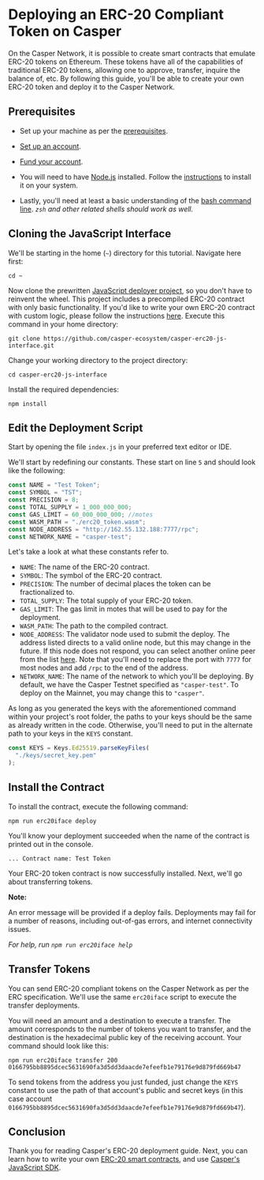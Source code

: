 # Deploying an ERC-20 Compliant Token on Casper

On the Casper Network, it is possible to create smart contracts that emulate ERC-20 tokens on Ethereum. These tokens have all of the capabilities of traditional ERC-20 tokens, allowing one to approve, transfer, inquire the balance of, etc. By following this guide, you'll be able to create your own ERC-20 token and deploy it to the Casper Network.

## Prerequisites

- Set up your machine as per the [prerequisites](https://casper.network/docs/workflow/setup).

- [Set up an account](https://casper.network/docs/workflow/setup#setting-up-an-account).
- [Fund your account](https://casper.network/docs/workflow/setup#fund-your-account).

- You will need to have [Node.js](https://nodejs.org/en/) installed. Follow the [instructions](https://nodejs.org/en/download) to install it on your system.

- Lastly, you'll need at least a basic understanding of the [bash command line](https://www.gnu.org/software/bash/manual/bash.html). *`zsh` and other related shells should work as well.*

## Cloning the JavaScript Interface

We'll be starting in the home (`~`) directory for this tutorial. Navigate here first:

`cd ~`

Now clone the prewritten [JavaScript deployer project](https://github.com/casper-ecosystem/casper-erc20-js-interface), so you don't have to reinvent the wheel. This project includes a precompiled ERC-20 contract with only basic functionality. If you'd like to write your own ERC-20 contract with custom logic, please follow the instructions [here](https://casper.network/docs/writing-contracts). Execute this command in your home directory:

`git clone https://github.com/casper-ecosystem/casper-erc20-js-interface.git`

Change your working directory to the project directory:

`cd casper-erc20-js-interface`

Install the required dependencies:

`npm install`

## Edit the Deployment Script

Start by opening the file `index.js` in your preferred text editor or IDE.

We'll start by redefining our constants. These start on line `5` and should look like the following:

```javascript
const NAME = "Test Token";
const SYMBOL = "TST";
const PRECISION = 8;
const TOTAL_SUPPLY = 1_000_000_000;
const GAS_LIMIT = 60_000_000_000; //motes
const WASM_PATH = "./erc20_token.wasm";
const NODE_ADDRESS = "http://162.55.132.188:7777/rpc";
const NETWORK_NAME = "casper-test";
```

Let's take a look at what these constants refer to.

* `NAME`: The name of the ERC-20 contract.
* `SYMBOL`: The symbol of the ERC-20 contract.
* `PRECISION`: The number of decimal places the token can be fractionalized to.
* `TOTAL_SUPPLY`: The total supply of your ERC-20 token.
* `GAS_LIMIT`: The gas limit in motes that will be used to pay for the deployment.
* `WASM_PATH`: The path to the compiled contract.
* `NODE_ADDRESS`: The validator node used to submit the deploy. The address listed directs to a valid online node, but this may change in the future. If this node does not respond, you can select another online peer from the list [here](https://testnet.cspr.live/tools/peers). Note that you'll need to replace the port with `7777` for most nodes and add `/rpc` to the end of the address.
* `NETWORK_NAME`: The name of the network to which you'll be deploying. By default, we have the Casper Testnet specified as `"casper-test"`. To deploy on the Mainnet, you may change this to `"casper"`.

As long as you generated the keys with the aforementioned command within your project's root folder, the paths to your keys should be the same as already written in the code. Otherwise, you'll need to put in the alternate path to your keys in the `KEYS` constant.

```javascript
const KEYS = Keys.Ed25519.parseKeyFiles(
  "./keys/secret_key.pem"
);
```

## Install the Contract

To install the contract, execute the following command:

`npm run erc20iface deploy`

You'll know your deployment succeeded when the name of the contract is printed out in the console.

`... Contract name: Test Token`

Your ERC-20 token contract is now successfully installed. Next, we'll go about transferring tokens.

**Note:**

An error message will be provided if a deploy fails. Deployments may fail for a number of reasons, including out-of-gas errors, and internet connectivity issues.

*For help, run `npm run erc20iface help`*

## Transfer Tokens

You can send ERC-20 compliant tokens on the Casper Network as per the ERC specification. We'll use the same  `erc20iface` script to execute the transfer deployments.

You will need an amount and a destination to execute a transfer. The amount corresponds to the number of tokens you want to transfer, and the destination is the hexadecimal public key of the receiving account. Your command should look like this:

`npm run erc20iface transfer 200 0166795bb8895dcec5631690fa3d5dd3daacde7efeefb1e79176e9d879fd669b47`

To send tokens from the address you just funded, just change the `KEYS` constant to use the path of that account's public and secret keys (in this case account `0166795bb8895dcec5631690fa3d5dd3daacde7efeefb1e79176e9d879fd669b47`).

## Conclusion

Thank you for reading Casper's ERC-20 deployment guide. Next, you can learn how to write your own [ERC-20 smart contracts](https://casper.network/docs/erc20), and use [Casper's JavaScript SDK](https://casper.network/docs/dapp-dev-guide/sdk/script-sdk).

